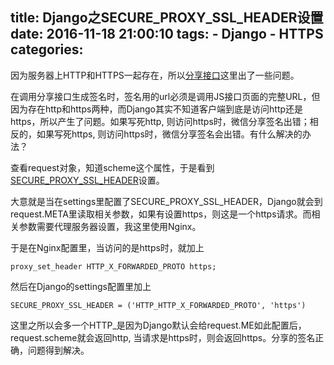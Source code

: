 title: Django之SECURE_PROXY_SSL_HEADER设置
date: 2016-11-18 21:00:10
tags:
    - Django
    - HTTPS
categories:
---
因为服务器上HTTP和HTTPS一起存在，所以[分享接口](http://mp.weixin.qq.com/wiki/7/aaa137b55fb2e0456bf8dd9148dd613f.html#.E5.88.86.E4.BA.AB.E6.8E.A5.E5.8F.A3)这里出了一些问题。

在调用分享接口生成签名时，签名用的url必须是调用JS接口页面的完整URL，但因为存在http和https两种，而Django其实不知道客户端到底是访问http还是https，所以产生了问题。如果写死http, 则访问https时，微信分享签名出错；相反的，如果写死https, 则访问https时，微信分享签名会出错。有什么解决的办法？

查看request对象，知道scheme这个属性，于是看到[SECURE_PROXY_SSL_HEADER](https://docs.djangoproject.com/en/1.10/ref/settings/#secure-proxy-ssl-header)设置。

大意就是当在settings里配置了SECURE_PROXY_SSL_HEADER，Django就会到request.META里读取相关参数，如果有设置https，则这是一个https请求。而相关参数需要代理服务器设置，我这里使用Nginx。

于是在Nginx配置里，当访问的是https时，就加上
```
proxy_set_header HTTP_X_FORWARDED_PROTO https;
```
然后在Django的settings配置里加上
```
SECURE_PROXY_SSL_HEADER = ('HTTP_HTTP_X_FORWARDED_PROTO', 'https')
```
这里之所以会多一个HTTP_是因为Django默认会给request.ME如此配置后，request.scheme就会返回http,  当请求是https时，则会返回https。分享的签名正确，问题得到解决。
